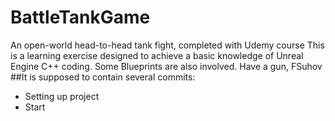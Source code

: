 # BattleTankGame
An open-world head-to-head tank fight, completed with Udemy course
This is a learning exercise designed to achieve a basic knowledge of Unreal Engine C++ coding.
Some Blueprints are also involved.
Have a gun,
FSuhov
##It is supposed to contain several commits:
* Setting up project
* Start
